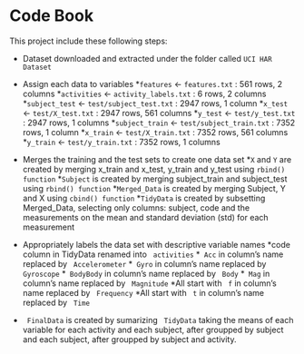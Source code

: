 # Code Book
This project include these following steps:
* Dataset downloaded and extracted under the folder called `UCI HAR Dataset`

* Assign each data to variables
   *`features` <- `features.txt` : 561 rows, 2 columns
   *`activities` <- `activity_labels.txt` : 6 rows, 2 columns
   *`subject_test` <- `test/subject_test.txt` : 2947 rows, 1 column
   *`x_test` <- `test/X_test.txt` : 2947 rows, 561 columns
   *`y_test` <- `test/y_test.txt` : 2947 rows, 1 columns
   *`subject_train` <- `test/subject_train.txt` : 7352 rows, 1 column
   *`x_train` <- `test/X_train.txt` : 7352 rows, 561 columns
   *`y_train` <- `test/y_train.txt` : 7352 rows, 1 columns

* Merges the training and the test sets to create one data set
   *`X` and `Y` are created by merging x_train and x_test, y_train and y_test using `rbind() function`
   *`Subject` is created by merging subject_train and subject_test using `rbind() function`
   *`Merged_Data` is created by merging Subject, Y and X using `cbind() function`
   *`TidyData` is created by subsetting Merged_Data, selecting only columns: subject, code and the measurements on the mean and standard deviation (std) for each measurement


* Appropriately labels the data set with descriptive variable names
   *code column in TidyData renamed into ` activities` 
   *` Acc`  in column’s name replaced by ` Accelerometer` 
   *` Gyro`  in column’s name replaced by ` Gyroscope` 
   *` BodyBody`  in column’s name replaced by ` Body` 
   *` Mag`  in column’s name replaced by ` Magnitude` 
   *All start with ` f`  in column’s name replaced by ` Frequency` 
   *All start with ` t`  in column’s name replaced by ` Time` 


* ` FinalData` is created by sumarizing ` TidyData`  taking the means of each variable for each activity and each subject, after groupped by subject and each subject, after groupped by subject and activity.
